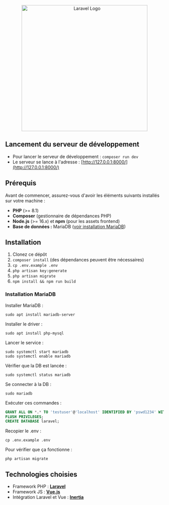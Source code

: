 <p align="center"><a href="https://laravel.com" target="_blank"><img src="https://raw.githubusercontent.com/laravel/art/master/logo-lockup/5%20SVG/2%20CMYK/1%20Full%20Color/laravel-logolockup-cmyk-red.svg" width="400" alt="Laravel Logo"></a></p>

## Lancement du serveur de développement

+ Pour lancer le serveur de développement : `composer run dev`
+ Le serveur se lance à l'adresse : [http://127.0.0.1:8000/](http://127.0.0.1:8000/)

## Prérequis

Avant de commencer, assurez-vous d'avoir les éléments suivants installés sur votre machine :

- **PHP** (>= 8.1)
- **Composer** (gestionnaire de dépendances PHP)
- **Node.js** (>= 16.x) et **npm** (pour les assets frontend)
- **Base de données :** MariaDB ([voir installation MariaDB](#installation-mariadb))

## Installation

1. Clonez ce dépôt
2. `composer install` (des dépendances peuvent être nécessaires)
3. `cp .env.example .env`
4. `php artisan key:generate`
5. `php artisan migrate`
6. `npm install && npm run build`

### Installation MariaDB

Installer MariaDB : 
```shell
sudo apt install mariadb-server
```

Installer le driver :
```shell
sudo apt install php-mysql
```

Lancer le service : 
```shell
sudo systemctl start mariadb
sudo systemctl enable mariadb
```

Vérifier que la DB est lancée :
```shell
sudo systemctl status mariadb
```

Se connecter à la DB :
```shell
sudo mariadb
```

Exécuter ces commandes :
```SQL
GRANT ALL ON *.* TO 'testuser'@'localhost' IDENTIFIED BY 'pswd1234' WITH GRANT OPTION;
FLUSH PRIVILEGES;
CREATE DATABASE laravel;
```

Recopier le .env :
```shell
cp .env.example .env
```

Pour vérifier que ça fonctionne : 
```shell
php artisan migrate
```

## Technologies choisies

+ Framework PHP : **[Laravel](https://laravel.com/)**
+ Framework JS : **[Vue.js](https://vuejs.org/)**
+ Intégration Laravel et Vue : **[Inertia](https://inertiajs.com/)**
